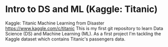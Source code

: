 # Intro to DS and ML (Kaggle: Titanic)
Kaggle: Titanic Machine Learning from Disaster
 https://www.kaggle.com/c/titanic
This is my first git repository to learn Data Science (DS) and Machine Learning (ML). As a first project I'm tackling the Kaggle dataset which contains Titanic's passengers data.
